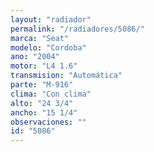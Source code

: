 ```yaml
---
layout: "radiador"
permalink: "/radiadores/5086/"
marca: "Seat"
modelo: "Cordoba"
ano: "2004"
motor: "L4 1.6"
transmision: "Automática"
parte: "M-916"
clima: "Con clima"
alto: "24 3/4"
ancho: "15 1/4"
observaciones: ""
id: "5086"
---
```



